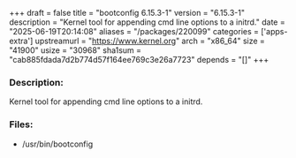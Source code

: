 +++
draft = false
title = "bootconfig 6.15.3-1"
version = "6.15.3-1"
description = "Kernel tool for appending cmd line options to a initrd."
date = "2025-06-19T20:14:08"
aliases = "/packages/220099"
categories = ['apps-extra']
upstreamurl = "https://www.kernel.org"
arch = "x86_64"
size = "41900"
usize = "30968"
sha1sum = "cab885fdada7d2b774d57f164ee769c3e26a7723"
depends = "[]"
+++
### Description: 
Kernel tool for appending cmd line options to a initrd.

### Files: 
* /usr/bin/bootconfig
